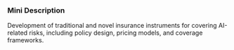 ### Mini Description

Development of traditional and novel insurance instruments for covering AI-related risks, including policy design, pricing models, and coverage frameworks.
